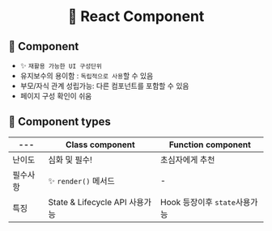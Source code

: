 # <p align="center"> 🧢 React Component

## 📌 Component

- ✨ `재활용 가능한 UI 구성단위`
- 유지보수의 용이함 : `독립적으로 사용`할 수 있음
- 부모/자식 관계 성립가능: 다른 컴포넌트를 포함할 수 있음
- 페이지 구성 확인이 쉬움

## 📌 Component types

| ---      | Class component                | Function component            |
| -------- | ------------------------------ | ----------------------------- |
| 난이도   | 심화 및 필수!                  | 초심자에게 추천               |
| 필수사항 | ✨ `render()` 메서드           | -                             |
| 특징     | State & Lifecycle API 사용가능 | Hook 등장이후 `state`사용가능 |
